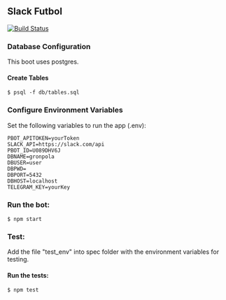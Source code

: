 ## Slack Futbol

[![Build Status](https://travis-ci.org/pola88/slack_futbol.svg)](https://travis-ci.org/pola88/slack_futbol)

### Database Configuration

This boot uses postgres.

#### Create Tables

    $ psql -f db/tables.sql

### Configure Environment Variables

Set the following variables to run the app (.env):

```
PBOT_APITOKEN=yourToken
SLACK_API=https://slack.com/api
PBOT_ID=U089DHV6J
DBNAME=gronpola
DBUSER=user
DBPWD=
DBPORT=5432
DBHOST=localhost
TELEGRAM_KEY=yourKey
```

### Run the bot:

    $ npm start

### Test:

Add the file "test_env" into spec folder with the environment variables for testing.

#### Run the tests:

    $ npm test
